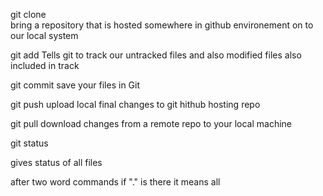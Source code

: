 git clone <link>  
bring a repository that is hosted somewhere in github environement on to our local system 

git add
Tells git to track our untracked files and also modified files also included in track 

git commit 
save your files in Git 

git push 
upload local final changes to git hithub hosting repo 

git pull 
download changes from a remote repo to your local machine 

git status 

gives status of all files 

after two word commands if "." is there it means all 
